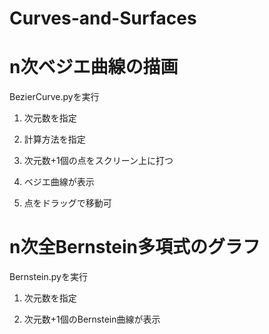 # Curves-and-Surfaces
# **n次ベジエ曲線の描画**

BezierCurve.pyを実行

1. 次元数を指定

2. 計算方法を指定

3. 次元数+1個の点をスクリーン上に打つ

4. ベジエ曲線が表示

5. 点をドラッグで移動可


# **n次全Bernstein多項式のグラフ**
Bernstein.pyを実行

1. 次元数を指定

2. 次元数+1個のBernstein曲線が表示
